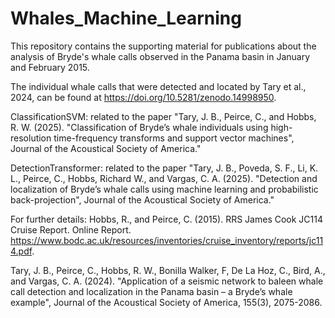 # Whales_Machine_Learning

This repository contains the supporting material for publications about the analysis of Bryde's whale calls observed in the Panama basin in January and February 2015.

The individual whale calls that were detected and located by Tary et al., 2024, can be found at https://doi.org/10.5281/zenodo.14998950.

ClassificationSVM: related to the paper "Tary, J. B., Peirce, C., and Hobbs, R. W. (2025). "Classification of Bryde’s whale individuals using high-resolution time-frequency transforms and support vector machines", Journal of the Acoustical Society of America."

DetectionTransformer: related to the paper "Tary, J. B., Poveda, S. F., Li, K. L., Peirce, C., Hobbs, Richard W., and Vargas, C. A. (2025). "Detection and localization of Bryde’s whale calls using machine learning and probabilistic back-projection", Journal of the Acoustical Society of America."

For further details:
Hobbs, R., and Peirce, C. (2015). RRS James Cook JC114 Cruise Report. Online Report. https://www.bodc.ac.uk/resources/inventories/cruise_inventory/reports/jc114.pdf.

Tary, J. B., Peirce, C., Hobbs, R. W., Bonilla Walker, F, De La Hoz, C., Bird, A., and Vargas, C. A. (2024). "Application of a seismic network to baleen whale call detection and localization in the Panama basin – a Bryde’s whale example", Journal of the Acoustical Society of America, 155(3), 2075-2086.

